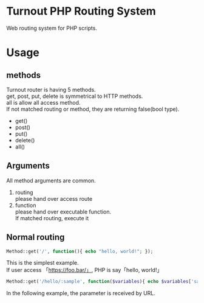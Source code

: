 # Turnout PHP Routing System
Web routing system for PHP scripts.  
# Usage
  
## methods
Turnout router is having 5 methods.  
get, post, put, delete is symmetrical to HTTP methods.  
all is allow all access method.  
If not matched routing or method, they are returning false(bool type).  

* get()  
* post()  
* put()  
* delete()  
* all()  
  
## Arguments
All method arguments are common.  
1. routing  
  please hand over access route  
2. function  
  please hand over executable function.  
  If matched routing, execute it
  
## Normal routing
```php
Method::get('/', function(){ echo "hello, world!"; });
```  
This is the simplest example.  
If user access 「https://foo.bar/」, PHP is say「hello, world!」  

```php
Method::get('/hello/:sample', function($variables){ echo $variables['sample'] });
```  
In the following example, the parameter is received by URL.  

